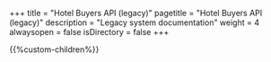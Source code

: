 +++
title = "Hotel Buyers API (legacy)"
pagetitle = "Hotel Buyers API (legacy)"
description = "Legacy system documentation"
weight = 4
alwaysopen = false
isDirectory = false
+++

{{%custom-children%}}

